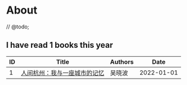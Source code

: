 # About

// @todo;

<!--START_SECTION:my_kindle-->
## I have read 1 books this year

| ID | Title | Authors | Date | 
 | ---- | ---- | ---- | ---- |
| 1 | [人间杭州：我与一座城市的记忆](https://www.amazon.cn/dp/B09MQNWFSF) | 吴晓波 | 2022-01-01 |

<!--END_SECTION:my_kindle-->
